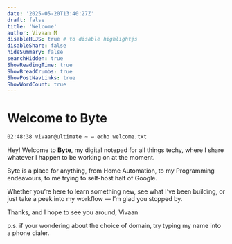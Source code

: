 ```yaml
---
date: '2025-05-20T13:40:27Z'
draft: false
title: 'Welcome'
author: Vivaan M
disableHLJS: true # to disable highlightjs
disableShare: false
hideSummary: false
searchHidden: true
ShowReadingTime: true
ShowBreadCrumbs: true
ShowPostNavLinks: true
ShowWordCount: true
---
```

# Welcome to Byte

```bash
02:48:38 vivaan@ultimate ~ → echo welcome.txt
```

Hey! Welcome to **Byte**, my digital notepad for all things techy, where I share whatever I happen to be working on at the moment.

Byte is a place for anything, from Home Automation, to my Programming endeavours, to me trying to self-host half of Google.

Whether you’re here to learn something new, see what I’ve been building, or just take a peek into my workflow — I’m glad you stopped by.

Thanks, and I hope to see you around,
Vivaan

<aside>

p.s. if your wondering about the choice of domain, try typing my name into a phone dialer.

</aside>